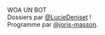 WOA UN BOT\
Dossiers par [@LucieDeniset](https://github.com/LucieDeniset) !\
Programme par [@joris-masson](https://github.com/joris-masson).
